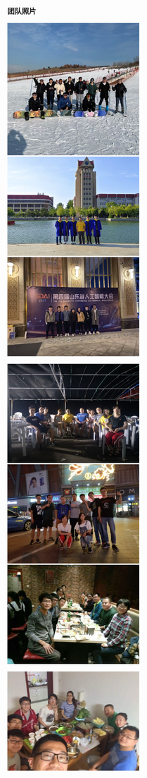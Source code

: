 ### 团队照片
<img src="/2022_huaxue.jpg#pic_center" width="300" > <img src="/2021biye2.jpg#pic_center" width="300" >   <img src="/2021autumn.jpg#pic_center" width="300" >

 <img src="/2018summer.jpg#pic_center" width="300" >   <img src="/2018biye.jpg#pic_center" width="300" >  <img src="/2017yuandan.jpg#pic_center" width="300" >


<img src="/2017yu.jpg#pic_center" width="300" >

 

